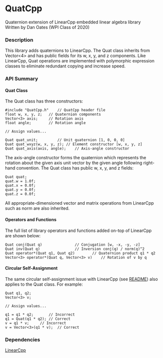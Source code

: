 # QuatCpp
Quaternion extension of LinearCpp embedded linear algebra library  
Written by Dan Oates (WPI Class of 2020)

### Description
This library adds quaternions to LinearCpp. The Quat class inherits from Vector<4> and has public fields for its w, x, y, and z components. Like LinearCpp, Quat operations are implemented with polymorphic expression classes to eliminate redundant copying and increase speed.

### API Summary
#### Quat Class
The Quat class has three constructors:
```
#include "QuatCpp.h"	// QuatCpp header file
float w, x, y, z;	// Quaternion components
Vector<3> axis;		// Rotation axis
float angle;		// Rotation angle

// Assign values...

Quat quat_unit;			// Unit quaternion [1, 0, 0, 0]
Quat quat_wxyz(w, x, y, z);	// Element constructor [w, x, y, z]
Quat quat_axis(axis, angle);	// Axis-angle constructor
```
The axis-angle constructor forms the quaternion which represents the rotation about the given axis unit vector by the given angle following right-hand convention. The Quat class has public w, x, y, and z fields:
```
Quat quat;
quat.w = 1.0f;
quat.x = 0.0f;
quat.y = 0.0f;
quat.z = 0.0f;
```
All appropriate-dimensioned vector and matrix operations from LinearCpp such as norm are also inherited.

#### Operators and Functions
The full list of library operators and functions added on-top of LinearCpp are shown below:
```
Quat conj(Quat q)				// Conjugation [w, -x, -y, -z]
Quat inv(Quat q)				// Inversion conj(q) / norm(q)^2
Quat operator*(Quat q1, Quat q2)		// Quaternion product q1 * q2
Vector<3> operator*(Quat q, Vector<3> v)	// Rotation of v by q
```
#### Circular Self-Assignment
The same circular self-assignment issue with LinearCpp (see [README](https://github.com/doates625/LinearCpp/blob/master/README.md)) also applies to the Quat class. For example:
```
Quat q1, q2;
Vector<3> v;

// Assign values...

q1 = q1 * q2;		// Incorrect
q1 = Quat(q1 * q2);	// Correct
v = q1 * v;		// Incorrect
v = Vector<3>(q1 * v);	// Correct
```

### Dependencies
[LinearCpp](https://github.com/doates625/LinearCpp)